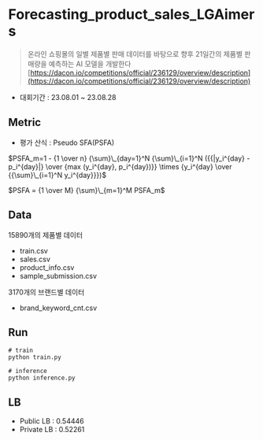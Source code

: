 # Forecasting_product_sales_LGAimers
> 온라인 쇼핑몰의 일별 제품별 판매 데이터를 바탕으로 향후 21일간의 제품별 판매량을 예측하는 AI 모델을 개발한다
> [https://dacon.io/competitions/official/236129/overview/description](https://dacon.io/competitions/official/236129/overview/description)
- 대회기간 : 23.08.01 ~ 23.08.28

## Metric
- 평가 산식 : Pseudo SFA(PSFA)

$PSFA_m=1 - {1 \over n} {\sum}\_{day=1}^N {\sum}\_{i=1}^N ({{|y_i^{day} - p_i^{day}|} \over {max (y_i^{day}, p_i^{day})}} \times {y_i^{day} \over {{\sum}\_{i=1}^N y_i^{day}}})$

$PSFA = {1 \over M} {\sum}\_{m=1}^M PSFA_m$

## Data
15890개의 제품별 데이터
- train.csv
- sales.csv
- product_info.csv
- sample_submission.csv

3170개의 브랜드별 데이터
- brand_keyword_cnt.csv

## Run
```
# train
python train.py

# inference
python inference.py
```

## LB
- Public LB : 0.54446
- Private LB : 0.52261
